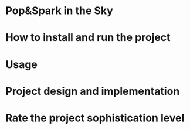 # Pop&Spark in the Sky
# How to install and run the project
# Usage
# Project design and implementation
# Rate the project sophistication level
